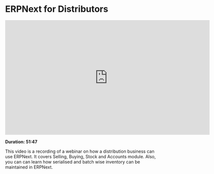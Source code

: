 <!-- add-breadcrumbs -->
# ERPNext for Distributors

<iframe width="660" height="371" src="https://www.youtube.com/embed/YoHc35XNBus" frameborder="0" allowfullscreen></iframe>

**Duration: 51:47**

This video is a recording of a webinar on how a distribution business can use ERPNext. It covers Selling, Buying, Stock and Accounts module. Also, you can can learn how serialised and batch wise inventory can be maintained in ERPNext.